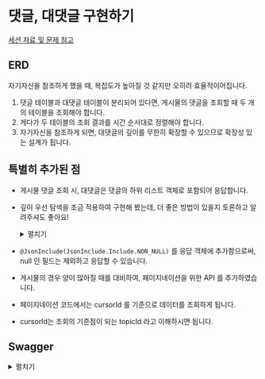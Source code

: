 # 댓글, 대댓글 구현하기

[세션 자료 및 문제 참고](https://even-channel-ff2.notion.site/SpringBoot-463dd998b6984ed6a9af61f3c104a5be?pvs=4)

## ERD

자기자신을 참조하게 했을 때, 복잡도가 높아질 것 같지만 오히려 효율적이어집니다.
1. 댓글 테이블과 대댓글 테이블이 분리되어 있다면, 게시물의 댓글을 조회할 때 두 개의 테이블을 조회해야 합니다.
2. 게다가 두 테이블의 조회 결과를 시간 순서대로 정렬해야 합니다.
3. 자기자신을 참조하게 되면, 대댓글의 깊이를 무한히 확장할 수 있으므로 확장성 있는 설계가 됩니다.

## 특별히 추가된 점

- 게시물 댓글 조회 시, 대댓글은 댓글의 하위 리스트 객체로 포함되어 응답합니다.
- 깊이 우선 탐색을 조금 적용하여 구현해 봤는데, 더 좋은 방법이 있을지 토론하고 알려주셔도 좋아요!

    <details>
    <summary>펼치기</summary>
    
    ```json
    [
      {
        "id": 1,
        "topicId": 1,
        "content": "댓글입니다",
        "createdAt": "2024-09-20T23:54:27.767183",
        "updatedAt": "2024-09-20T23:54:27.767183",
        "childComments": [
          {
            "id": 3,
            "topicId": 1,
            "parentCommentId": 1,
            "content": "1번 댓글의 대댓글입니다",
            "createdAt": "2024-09-20T23:54:46.674945",
            "updatedAt": "2024-09-20T23:54:46.674945",
            "childComments": [
              {
                "id": 6,
                "topicId": 1,
                "parentCommentId": 3,
                "content": "1번 댓글의 1번 대댓글의 대댓글입니다",
                "createdAt": "2024-09-20T23:55:31.926002",
                "updatedAt": "2024-09-20T23:55:31.926002"
              }
            ]
          },
          {
            "id": 4,
            "topicId": 1,
            "parentCommentId": 1,
            "content": "1번 댓글의 두 번째 대댓글입니다",
            "createdAt": "2024-09-20T23:54:51.98049",
            "updatedAt": "2024-09-20T23:54:51.98049"
          }
        ]
      },
      {
        "id": 2,
        "topicId": 1,
        "content": "두 번째 댓글입니다",
        "createdAt": "2024-09-20T23:54:38.09307",
        "updatedAt": "2024-09-20T23:54:38.09307",
        "childComments": [
          {
            "id": 5,
            "topicId": 1,
            "parentCommentId": 2,
            "content": "2번 댓글의 대댓글입니다",
            "createdAt": "2024-09-20T23:55:00.709714",
            "updatedAt": "2024-09-20T23:55:00.709714"
          }
        ]
      },
      {
        "id": 7,
        "topicId": 1,
        "content": "세 번째 댓글입니다",
        "createdAt": "2024-09-20T23:55:48.599364",
        "updatedAt": "2024-09-20T23:55:48.599364"
      }
    ]
    ```
    </details>

- `@JsonInclude(JsonInclude.Include.NON_NULL)` 를 응답 객체에 추가함으로써, null 인 필드는 제외하고 응답할 수 있습니다.
- 게시물의 경우 양이 많아질 때를 대비하여, 페이지네이션을 위한 API 를 추가하였습니다.
- 페이지네이션 코드에서는 cursorId 를 기준으로 데이터를 조회하게 됩니다.
- cursorId는 조회의 기준점이 되는 topicId 라고 이해하시면 됩니다.

## Swagger

<details>
<summary>펼치기</summary>

</details>